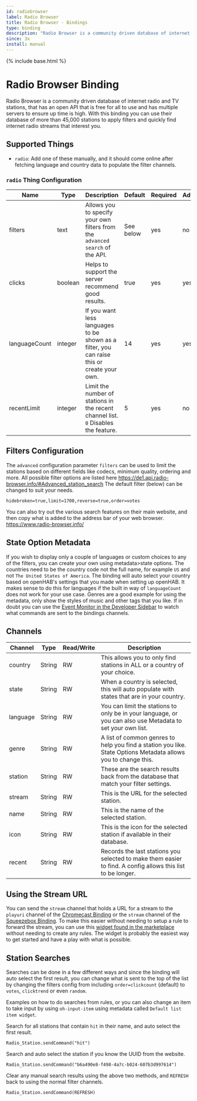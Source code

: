 ```yaml
---
id: radiobrowser
label: Radio Browser
title: Radio Browser - Bindings
type: binding
description: "Radio Browser is a community driven database of internet radio and TV stations, that has an open API that is free for all to use and has multiple servers to ensure up time is high."
since: 3x
install: manual
---
```


<!-- Attention authors: Do not edit directly. Please add your changes to the appropriate source repository -->

{% include base.html %}

# Radio Browser Binding

Radio Browser is a community driven database of internet radio and TV stations, that has an open API that is free for all to use and has multiple servers to ensure up time is high.
With this binding you can use their database of more than 45,000 stations to apply filters and quickly find internet radio streams that interest you.

## Supported Things

- `radio`: Add one of these manually, and it should come online after fetching language and country data to populate the filter channels.

### `radio` Thing Configuration

| Name          | Type    | Description                                                                                | Default  | Required | Advanced |
|---------------|---------|--------------------------------------------------------------------------------------------|----------|----------|----------|
| filters       | text    | Allows you to specify your own filters from the `advanced search` of the API.          | See below | yes     | no       |
| clicks        | boolean | Helps to support the server recommend good results.                                        | true     | yes      | yes      |
| languageCount | integer | If you want less languages to be shown as a filter, you can raise this or create your own. | 14       | yes      | yes      |
| recentLimit   | integer | Limit the number of stations in the recent channel list. `0` Disables the feature.        | 5        | yes      | no       |

## Filters Configuration

The `advanced` configuration parameter `filters` can be used to limit the stations based on different fields like codecs, minimum quality, ordering and more.
All possible filter options are listed here <https://de1.api.radio-browser.info/#Advanced_station_search>
The default filter (below) can be changed to suit your needs.

```text
hidebroken=true,limit=1700,reverse=true,order=votes
```

You can also try out the various search features on their main website, and then copy what is added to the address bar of your web browser.
<https://www.radio-browser.info/>

## State Option Metadata

If you wish to display only a couple of languages or custom choices to any of the filters, you can create your own using metadata>state options.
The countries need to be the country code not the full name, for example `US` and not `The United States of America`.
The binding will auto select your country based on openHAB's settings that you made when setting up openHAB.
It makes sense to do this for languages if the built in way of `languageCount` does not work for your use case.
Genres are a good example for using the metadata, only show the styles of music and other tags that you like.
If in doubt you can use the [Event Monitor in the Developer Sidebar](https://www.openhab.org/docs/tutorial/tips-and-tricks.html#event-monitor) to watch what commands are sent to the bindings channels. 

## Channels

| Channel   | Type   | Read/Write | Description                                                                                                 |
|-----------|--------|------------|-------------------------------------------------------------------------------------------------------------|
| country   | String | RW         | This allows you to only find stations in ALL or a country of your choice.                                   |
| state     | String | RW         | When a country is selected, this will auto populate with states that are in your country.                   |
| language  | String | RW         | You can limit the stations to only be in your language, or you can also use Metadata to set your own list.  |
| genre     | String | RW         | A list of common genres to help you find a station you like. State Options Metadata allows you to change this. |
| station   | String | RW         | These are the search results back from the database that match your filter settings.                        |
| stream    | String | RW         | This is the URL for the selected station.                                                                   |
| name      | String | RW         | This is the name of the selected station.                                                                   |
| icon      | String | RW         | This is the icon for the selected station if available in their database.                                   |
| recent    | String | RW         | Records the last stations you selected to make them easier to find. A config allows this list to be longer. |

## Using the Stream URL

You can send the `stream` channel that holds a URL for a stream to the `playuri` channel of the [Chromecast Binding](https://www.openhab.org/addons/bindings/chromecast/#channels) or the `stream` channel of the [Squeezebox Binding](https://www.openhab.org/addons/bindings/squeezebox/#player-channels).
To make this easier without needing to setup a rule to forward the stream, you can use this [widget found in the marketplace](https://community.openhab.org/t/radio-browser-basic-widget-for-finding-internet-radio-streams-with-the-ui/153783) without needing to create any rules.
The widget is probably the easiest way to get started and have a play with what is possible.

## Station Searches

Searches can be done in a few different ways and since the binding will auto select the first result, you can change what is sent to the top of the list by changing the filters config from including `order=clickcount` (default) to `votes`, `clicktrend` or even `random`.

Examples on how to do searches from rules, or you can also change an item to take input by using `oh-input-item` using metadata called `Default list item widget`.


Search for all stations that contain `hit` in their name, and auto select the first result.

```
Radio_Station.sendCommand("hit")
```

Search and auto select the station if you know the UUID from the website.

```
Radio_Station.sendCommand("b6a490e8-f498-4a7c-b024-607b3d997614")
```

Clear any manual search results using the above two methods, and `REFRESH` back to using the normal filter channels.

```
Radio_Station.sendCommand(REFRESH)
```
